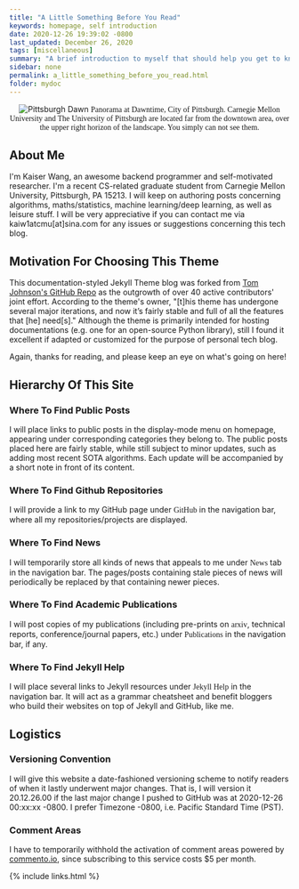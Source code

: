 ```yaml
---
title: "A Little Something Before You Read"
keywords: homepage, self introduction
date: 2020-12-26 19:39:02 -0800
last_updated: December 26, 2020
tags: [miscellaneous]
summary: "A brief introduction to myself that should help you get to know me."
sidebar: none
permalink: a_little_something_before_you_read.html
folder: mydoc
---
```


<center>
    <img src="{{ "images/Pittsburgh_dawn_city_pano.jpg" }}" alt="Pittsburgh Dawn"/>
    <font face="Lora">
        Panorama at Dawntime, City of Pittsburgh. Carnegie Mellon University and The University of Pittsburgh are
        located far from the downtown area, over the upper right horizon of the landscape. You simply can not see them.
    </font>
</center>

## About Me
I'm Kaiser Wang, an awesome backend programmer and self-motivated researcher. I'm a recent CS-related graduate student
from Carnegie Mellon University, Pittsburgh, PA 15213. I will keep on authoring posts concerning algorithms,
maths/statistics, machine learning/deep learning, as well as leisure stuff. I will be very appreciative if you can
contact me via kaiw1atcmu[at]sina.com for any issues or suggestions concerning this tech blog.

## Motivation For Choosing This Theme
This documentation-styled Jekyll Theme blog was forked from
[Tom Johnson's GitHub Repo](https://github.com/tomjoht/documentation-theme-jekyll) as the outgrowth of over 40 active
contributors' joint effort. According to the theme's owner, "[t]his theme has undergone several major iterations, and
now it’s fairly stable and full of all the features that [he] need[s]." Although the theme is primarily intended for
hosting documentations (e.g. one for an open-source Python library), still I found it excellent if adapted or customized
for the purpose of personal tech blog.

Again, thanks for reading, and please keep an eye on what's going on here!

## Hierarchy Of This Site
### Where To Find Public Posts
I will place links to public posts in the display-mode menu on homepage, appearing under corresponding categories they
belong to. The public posts placed here are fairly stable, while still subject to minor updates, such as adding most
recent SOTA algorithms. Each update will be accompanied by a short note in front of its content.

### Where To Find Github Repositories
I will provide a link to my GitHub page under <font face="Lora">GitHub</font> in the navigation bar, where all my
repositories/projects are displayed.

### Where To Find News
I will temporarily store all kinds of news that appeals to me under <font face="Lora">News</font> tab in the navigation
bar. The pages/posts containing stale pieces of news will periodically be replaced by that containing newer pieces.

### Where To Find Academic Publications
I will post copies of my publications (including pre-prints on <font face="Lora">arxiv</font>, technical reports,
conference/journal papers, etc.) under <font face="Lora">Publications</font> in the navigation bar, if any.

### Where To Find Jekyll Help
I will place several links to Jekyll resources under <font face="Lora">Jekyll Help</font> in the navigation bar. It will
act as a grammar cheatsheet and benefit bloggers who build their websites on top of Jekyll and GitHub, like me.

## Logistics
### Versioning Convention
I will give this website a date-fashioned versioning scheme to notify readers of when it lastly underwent major changes.
That is, I will version it 20.12.26.00 if the last major change I pushed to GitHub was at 2020-12-26 00:xx:xx -0800. I
prefer Timezone -0800, i.e. Pacific Standard Time (PST).

### Comment Areas
I have to temporarily withhold the activation of comment areas powered by [commento.io](https://commento.io), since
subscribing to this service costs $5 per month. 

{% include links.html %}
